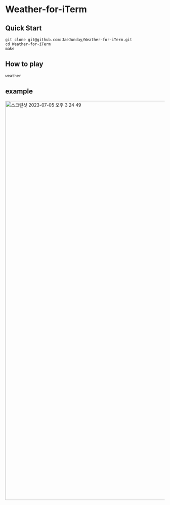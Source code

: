 # Weather-for-iTerm
## Quick Start
``` shell
git clone git@github.com:JaeJunday/Weather-for-iTerm.git
cd Weather-for-iTerm
make
```
## How to play
``` shell
weather
```
## example
<img width="1258" alt="스크린샷 2023-07-05 오후 3 24 49" src="https://github.com/JaeJunday/Weather-for-iTerm/assets/109643814/9ae17599-735b-43a3-be6c-9f27331611d8">
